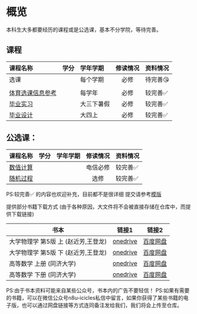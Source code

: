 # 概览

本科生大多都要经历的课程或是公选课，基本不分学院，等待完善。
## 课程
|课程名称|学分|学年学期|修读情况|资料情况|
|:--|:--|:--|:--:|:--|
|选课||每个学期|必修|待完善😘|
|  | |  |  |  |
|[体育选课信息参考](选课信息/physics.md)||每学年|必修|较完善✅|
|[毕业实习](毕业实习/readme.md)||大三下暑假|必修|较完善✅|
|[毕业设计](毕业设计/readme.md)||大四上|必修|较完善✅|


## 公选课：
|课程名称|学分|学年学期|修读情况|资料情况|
|:--|:--|:--|:--:|:--|
|[数值计算](数值计算/readme.md)|||电信必修|较完善✅|
|[随机过程](随机过程/readme.md)|||选修|较完善✅|


PS:较完善✅ 的内容也欢迎补充，目前都不是很详细  提交请参考[模版](../template.md)

提供部分书籍下载方式
(由于各种原因，大文件将不会被直接存储在仓库中，而提供下载链接)

|书本|链接1|链接2|
|--|--|--|
|大学物理学 第5版 上 (赵近芳,王登龙) |[onedrive](https://1drv.ms/b/s!AvQDpbwiblceimh7TlTF-fCH7fYz?e=PNaHBe)|[百度网盘](https://pan.baidu.com/s/1ZTPP3r-joCNiewlwTQBGnQ?pwd=icic)|
|大学物理学 第5版 下 (赵近芳,王登龙) |[onedrive](https://1drv.ms/b/s!AvQDpbwiblceimnAHKwA3Nk7ob3B?e=5vVkvB)| [百度网盘](https://pan.baidu.com/s/1ye_zbnX7gYZRgCnsnSxfzQ?pwd=icic)|
|高等数学 上册 (同济大学) |[onedrive](https://1drv.ms/b/s!AvQDpbwiblcejB61snmiNDFBCGPk?e=PAxu5G)|[百度网盘](https://pan.baidu.com/s/1oNMo1z8JQrZJVQ1P-oIrzg?pwd=icic)|
|高等数学 下册 (同济大学) |[onedrive](https://1drv.ms/b/s!AvQDpbwiblcejBxbAjlItFlCyZMJ?e=e6zomZ)|[百度网盘](https://pan.baidu.com/s/1IkOejNyVxsFkh9wb9IsS-A?pwd=icic)|

PS:由于书本资料可能来自某些公众号，书本内的广告不要轻信！
PS:如果有需要的书籍，可以在微信公众号n8u-icicles私信中留言，如果你获得了某些书籍的电子版，也可以通过网盘链接等方式连同备注发给我们，我们将会上传至仓库。
<style>
.md-typeset table:not([class]) th {
    min-width: 1em;
}
</style>